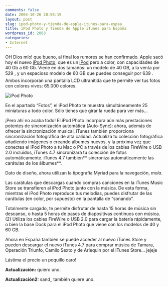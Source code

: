 ```yaml
---
comments: false
date: 2004-10-26 20:58:19
layout: post
slug: ipod-photo-y-tienda-de-apple-itunes-para-espaa
title: iPod Photo y Tienda de Apple iTunes para España
wordpress_id: 2063
categories:
- Internet
---
```


OH Dios mío! que bueno, al final los rumores se han confirmado. Apple sacó hoy el nuevo [iPod Photo](http://www.apple.com/es/ipodphoto/), que es un [iPod](http://www.apple.com/es/ipod/) pero a color, con capacidades de 40 Gb a 60 Gb. Viene en dos tamaños: un modelo de 40 GB, a la venta por 529 , y un espacioso modelo de 60 GB que puedes conseguir por 639 . Ambos incorporan una pantalla LCD ultranítida que te permite ver tus fotos con colores vivos: 65.000 colores.





![iPod Photo](http://www.minid.net/images/ipod-color.png)





En el apartado “Fotos”, el iPod Photo te muestra simultáneamente 25 miniaturas a todo color. Sólo tienes que girar la rueda para ver más…





¡Pero ahí no acaba todo! El iPod Photo incorpora aún más prestaciones potentes de sincronización automática (Auto-Sync): ahora, además de ofrecer la sincronización musical, iTunes también proporciona sincronización fotográfica de alta calidad. Actualiza tu colección fotográfica añadiendo imágenes o creando álbumes nuevos, y la próxima vez que conectes el iPod Photo a tu Mac o PC a través de los cables FireWire o USB 2.0 incluidos, iTunes 4.7 sincronizará tu colección de fotos automáticamente. iTunes 4.7 también** sincroniza automáticamente las carátulas de los álbumes**.





Dato de diseño, ahora utilizan la tipografía Myriad para la navegación, _mola_.





Las carátulas que descargas cuando compras canciones en la iTunes Music Store se transfieren al iPod Photo junto con la música. De esta forma, mientras el iPod Photo reproduce tus melodías, puedes disfrutar de las carátulas (en color, por supuesto) en la pantalla de “sonando”.





Totalmente cargado, te permite disfrutar de hasta 15 horas de música sin descanso, o hasta 5 horas de pases de diapositivas continuos con música.(2) Utiliza los cables FireWire o USB 2.0 para cargar la batería rápidamente, o bien la base Dock para el iPod Photo que viene con los modelos de 40 y 60 GB.





Ahora en España también se puede acceder al nuevo iTunes Store y pueden descargar el nuevo iTunes 4.7 para comprar música de Tamara, Operación Triunfo, Camilo Sexto y de Arlequin por el iTunes Store… jejeje





Lástima el precio un poquillo caro!





**Actualización:** quiero uno.





**Actualización2:** sand_ también quiere uno.




 

